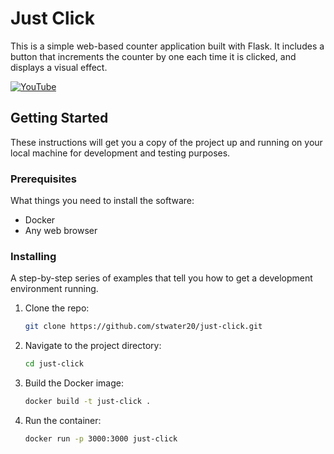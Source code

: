 # Just Click

This is a simple web-based counter application built with Flask. It includes a button that increments the counter by one each time it is clicked, and displays a visual effect.

[![YouTube](https://img.youtube.com/vi/y8iT7XPuqTg/0.jpg)](https://www.youtube.com/watch?v=y8iT7XPuqTg)

## Getting Started

These instructions will get you a copy of the project up and running on your local machine for development and testing purposes.

### Prerequisites

What things you need to install the software:

- Docker
- Any web browser

### Installing

A step-by-step series of examples that tell you how to get a development environment running.

1. Clone the repo:
   ```bash
   git clone https://github.com/stwater20/just-click.git
   ```
2. Navigate to the project directory:
   ```bash
   cd just-click
   ```
3. Build the Docker image:
   ```bash
   docker build -t just-click .
   ```
4. Run the container:
   ```bash
   docker run -p 3000:3000 just-click
   ```
   
